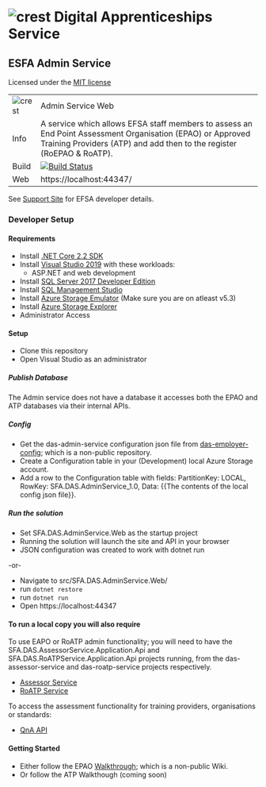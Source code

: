 # ![crest](https://assets.publishing.service.gov.uk/government/assets/crests/org_crest_27px-916806dcf065e7273830577de490d5c7c42f36ddec83e907efe62086785f24fb.png) Digital Apprenticeships Service

##  ESFA Admin Service
Licensed under the [MIT license](https://github.com/SkillsFundingAgency/das-admin-service/blob/master/LICENSE)

|               |               |
| ------------- | ------------- |
|![crest](https://assets.publishing.service.gov.uk/government/assets/crests/org_crest_27px-916806dcf065e7273830577de490d5c7c42f36ddec83e907efe62086785f24fb.png)|Admin Service Web|
| Info | A service which allows EFSA staff members to assess an End Point Assessment Organisation (EPAO) or Approved Training Providers (ATP)  and add then to the register (RoEPAO & RoATP). |
| Build | [![Build Status](https://sfa-gov-uk.visualstudio.com/Digital%20Apprenticeship%20Service/_apis/build/status/Endpoint%20Assessment%20Organisation/das-admin-service?branchName=master)](https://sfa-gov-uk.visualstudio.com/Digital%20Apprenticeship%20Service/_build/latest?definitionId=1644&branchName=master) |
| Web  | https://localhost:44347/ |

See [Support Site](https://skillsfundingagency.atlassian.net/wiki/spaces/NDL/pages/1686241410/Admin+Service+-+Developer+Overview) for EFSA developer details.

### Developer Setup

#### Requirements

- Install [.NET Core 2.2 SDK](https://www.microsoft.com/net/download)
- Install [Visual Studio 2019](https://www.visualstudio.com/downloads/) with these workloads:
    - ASP.NET and web development
- Install [SQL Server 2017 Developer Edition](https://go.microsoft.com/fwlink/?linkid=853016)
- Install [SQL Management Studio](https://docs.microsoft.com/en-us/sql/ssms/download-sql-server-management-studio-ssms)
- Install [Azure Storage Emulator](https://go.microsoft.com/fwlink/?linkid=717179&clcid=0x409) (Make sure you are on atleast v5.3)
- Install [Azure Storage Explorer](http://storageexplorer.com/) 
- Administrator Access

#### Setup

- Clone this repository
- Open Visual Studio as an administrator

##### Publish Database
The Admin service does not have a database it accesses both the EPAO and ATP databases via their internal APIs.

##### Config

- Get the das-admin-service configuration json file from [das-employer-config](https://github.com/SkillsFundingAgency/das-employer-config/blob/master/das-admin-service/SFA.DAS.AdminService.json); which is a non-public repository.
- Create a Configuration table in your (Development) local Azure Storage account.
- Add a row to the Configuration table with fields: PartitionKey: LOCAL, RowKey: SFA.DAS.AdminService_1.0, Data: {{The contents of the local config json file}}.

##### Run the solution

- Set SFA.DAS.AdminService.Web as the startup project
- Running the solution will launch the site and API in your browser
- JSON configuration was created to work with dotnet run

-or-

- Navigate to src/SFA.DAS.AdminService.Web/
- run `dotnet restore`
- run `dotnet run`
- Open https://localhost:44347

#### To run a local copy you will also require 
To use EAPO or RoATP admin functionality; you will need to have the SFA.DAS.AssessorService.Application.Api and SFA.DAS.RoATPService.Application.Api projects running, from the das-assessor-service and das-roatp-service projects respectively.

- [Assessor Service](https://github.com/SkillsFundingAgency/das-assessor-service)
- [RoATP Service](https://github.com/SkillsFundingAgency/das-roatp-service)

To access the assessment functionality for training providers, organisations or standards:

- [QnA API](https://github.com/SkillsFundingAgency/das-qna-api)

#### Getting Started

- Either follow the EPAO [Walkthrough](https://skillsfundingagency.atlassian.net/wiki/spaces/NDL/pages/1533345867/EPAO+-+Walkthrough); which is a non-public Wiki.
- Or follow the ATP Walkthough (coming soon)

